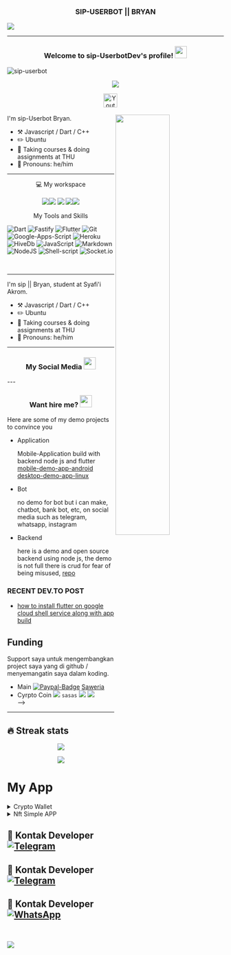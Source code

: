 <h3 align="center"> SIP-USERBOT || BRYAN</h3>

![](https://user-images.githubusercontent.com/38845275/128774296-40a55843-1893-44e6-936e-5e71c7cf72de.png)

---

<h3 align="center">
  Welcome to sip-UserbotDev's profile!
  <img src="https://media.giphy.com/media/hvRJCLFzcasrR4ia7z/giphy.gif" width="28">
</h3>

<p align="left"> <img src="https://komarev.com/ghpvc/?username=sip-userbot&label=Profile%20views&color=0e75b6&style=plastic" alt="sip-userbot" /> </p>

<!-- Typing SVG by sip-Userbot- https://github.com/sip-userbot/readme-typing-svg -->
<p align="center">
  <a href="https://github.com/sip-Userbot/readme-typing-svg"><img src="https://readme-typing-svg.herokuapp.com/?lines=Full-stack%20web%20and%20app%20developer;Self-taught%20UI%2FUX%20Designer;1%2B%20year%20of%20coding%20experience;Always%20learning%20new%20things&font=Fira%20Code&center=true&width=440&height=45&color=f75c7e&vCenter=true&size=22"></a>
</p>

<!-- Social icons section -->
<p align="center">
  <a href="https://www.youtube.com/channel/UC928-F8HenjZD1zNdMY42vA"><img width="32px" alt="Youtube" title="Youtube" src="https://i.imgur.com/qiXu7b2.png"/></a>
  &#8287;&#8287;&#8287;&#8287;&#8287;
</p>


[<img align="right" width="50%" src="https://bad-apple-github-readme.vercel.app/api?show_bg=1&username=sipdev">](https://metrics.lecoq.io/ouuan?template=classic)

I'm sip-Userbot Bryan.

-   :hammer_and_pick: Javascript / Dart / C++
-   :pencil2: Ubuntu
-   :seedling: Taking courses & doing assignments at THU
-   :man: Pronouns: he/him

---

<p align='center'>
  💻 My workspace<br/><br/>
  <img src="https://img.shields.io/badge/Msi-%23000000.svg?&style=for-the-badge&logo=msi&logoColor=white"/><img src="https://img.shields.io/badge/Linux%20Ubuntu-%230078D6.svg?&style=for-the-badge&logo=ubuntu&logoColor=white"/>
  <img src="https://img.shields.io/badge/amd-ryzen--5500u-%230071C5.svg?&style=for-the-badge&logo=amd&logoColor=white" />
  <img src="https://img.shields.io/badge/SSD-1TB-%230071C5.svg?&style=for-the-badge&logoColor=white" /><img src="https://img.shields.io/badge/RAM-8GB-%230071C5.svg?&style=for-the-badge&logo=rm&logoColor=white" />
</p>

<p align='center'>
 My Tools and Skills <br/>

![Dart](https://img.shields.io/badge/dart-%230175C2.svg?style=for-the-badge&logo=dart&logoColor=white)
![Fastify](https://img.shields.io/badge/fastify-%23000000.svg?style=for-the-badge&logo=fastify&logoColor=white)
![Flutter](https://img.shields.io/badge/Flutter-%2302569B.svg?style=for-the-badge&logo=Flutter&logoColor=white)
![Git](https://img.shields.io/badge/Git-F05032?style=for-the-badge&logo=git&logoColor=white)
![Google-Apps-Script](https://img.shields.io/badge/Google%20Apps%20Script-34A853?style=for-the-badge&logo=google-s&logoColor=white)
![Heroku](https://img.shields.io/badge/Heroku-430098?style=for-the-badge&logo=heroku&logoColor=white)
![HiveDb](https://img.shields.io/badge/HiveDb-CB3837?style=for-the-badge&logo=hive&logoColor=white)
![JavaScript](https://img.shields.io/badge/javascript-%23323330.svg?style=for-the-badge&logo=javascript&logoColor=%23F7DF1E)
![Markdown](https://img.shields.io/badge/Markdown-000000?style=for-the-badge&logo=markdown&logoColor=white)
![NodeJS](https://img.shields.io/badge/node.js-6DA55F?style=for-the-badge&logo=node.js&logoColor=white)
![Shell-script](https://img.shields.io/badge/Shell_Script-121011?style=for-the-badge&logo=gnu-bash&logoColor=white)
![Socket.io](https://img.shields.io/badge/Socket.io-010101?&style=for-the-badge&logo=Socket.io&logoColor=white)
</p>
<br>

---

I'm sip || Bryan, student at Syafi'i Akrom.

-   :hammer_and_pick: Javascript / Dart / C++
-   :pencil2: Ubuntu
-   :seedling: Taking courses & doing assignments at THU
-   :man: Pronouns: he/him


---

<h3 align="center">
  My Social Media
  <img src="https://media.giphy.com/media/hvRJCLFzcasrR4ia7z/giphy.gif" width="28">
</h3>
<!-- 
![Subscriber](https://custom-icon-badges.herokuapp.com/youtube/channel/subscribers/UCj9stNGVvQJspYMp8-lG_ng?color=%23E05D44&label=SUBSCRIBE&logo=video&logoColor=white&style=for-the-badge&labelColor=CE4630)
![](https://custom-icon-badges.herokuapp.com/youtube/channel/views/UCj9stNGVvQJspYMp8-lG_ng?color=%23E1AD0E&logo=video&logoColor=white&style=for-the-badge&labelColor=C79600)
![Stars](https://custom-icon-badges.herokuapp.com/badge/dynamic/json?logo=star&color=55960c&labelColor=488207&label=Stars&style=for-the-badge&query=%24.stars&url=https://api.github-star-counter.workers.dev/user/sip-userbotdev)
![](https://custom-icon-badges.herokuapp.com/github/followers/nathdev?color=236ad3&labelColor=1155ba&style=for-the-badge&logo=person-add&label=Follow&logoColor=white)
[![Custom badge](https://img.shields.io/badge/instagram-%23E4405F.svg?&style=for-the-badge&logo=instagram&logoColor=white)](https://www.instagram.com/Mr_cardd/)
[![Custom badge](https://img.shields.io/badge/twitter-%231DA1F2.svg?&style=for-the-badge&logo=twitter&logoColor=white)](https://twitter.com/sipdev/)
[![Custom badge](https://img.shields.io/badge/Telegram-2CA5E0?style=for-the-badge&logo=telegram&logoColor=white)](https://t.me/Klyuserbot)
[![Custom badge](https://img.shields.io/badge/Website-FF7139?style=for-the-badge&logo=Firefox-Browser&logoColor=white)](https://sipdev.com/)
[![Custom badge](https://img.shields.io/badge/GitHub-100000?style=for-the-badge&logo=github&logoColor=white)](https://github.com/sip-userbot)
[![Custom badge](https://img.shields.io/badge/dev.to-100000?style=for-the-badge&logo=dev.to&logoColor=white)](https://dev.to/sipdev)
[![Custom badge](https://img.shields.io/badge/devdojo-100000?style=for-the-badge&logo=devdojo&logoColor=white)](https://devdojo.com/sipdev) -->
---

<h3 align="center">
  Want hire me?
  <img src="https://media.giphy.com/media/hvRJCLFzcasrR4ia7z/giphy.gif" width="28">
</h3>

Here are some of my demo projects to convince you

- Application

  Mobile-Application build with backend node js and flutter [mobile-demo-app-android](https://github.com/sip-userbot) [desktop-demo-app-linux](https://github.com/assets/demo)

- Bot

  no demo for bot but i can make,
  chatbot, bank bot, etc, on social media such as telegram, whatsapp, instagram

- Backend

  here is a demo and open source backend using node js, the demo is not full there is crud for fear of being misused, [repo](https://github.com/sip-userbot/free-api-dev)

### RECENT DEV.TO POST
<!-- BLOG-POST-LIST:START -->
- [how to install flutter on google cloud shell service along with app build](https://dev.to/sip-userbotdev/how-to-install-flutter-on-google-cloud-shell-service-along-with-app-build-5eii)
<!-- BLOG-POST-LIST:END -->

## Funding

Support saya untuk mengembangkan project saya yang di github / menyemangatin saya dalam koding.
- Main
[![Paypal-Badge](https://img.shields.io/badge/paypal-%2300457C.svg?&style=for-the-badge&logo=paypal&logoColor=white)](https://www.paypal.com/paypalme/nathdev)
[Saweria](https://saweria.co/sip-userbotdev)
- Cyrpto Coin
  ![](https://img.shields.io/badge/Bitcoin-000000?style=for-the-badge&logo=bitcoin&logoColor=white) ```sasas```
  ![](https://img.shields.io/badge/Ethereum-3C3C3D?style=for-the-badge&logo=Ethereum&logoColor=white)
  ![](https://img.shields.io/badge/dogecoin-C2A633?style=for-the-badge&logo=dogecoin&logoColor=white)
<br> -->


---
## 🔥 Streak stats
<p align="center"><a href="https://github.com/sip-userbot"><img src="https://github-readme-stats.vercel.app/api?username=sip-userbot&show_icons=true&theme=radical"></a></p>
<p align="center"><a href="https://github.com/sip-userbot"><img src="https://github-readme-stats.vercel.app/api/top-langs/?username=sip-userbot&theme=radical&layout=compact"></a></p> 

# My App 
<details>
  <summary>Crypto Wallet</summary>
  
![](https://github.com/sip-Userbot/sip-userbot/blob/main/flutter/crypto_wallet/crypto_wallet.png)

</details>

<details>
  <summary>Nft Simple APP</summary>
  
![](https://github.com/sip-Userbot/sip-userbot/blob/main/flutter/nft_simple_app/1.png)
![](https://github.com/sip-Userbot/sip-userbot/blob/main/flutter/nft_simple_app/2.png)

</details>

## 📲 Kontak Developer [![Telegram](https://img.shields.io/badge/telegram-1b77FF.svg?style=for-the-badge&logo=telegram)](https://t.me/Klyuserbot) 
## 📲 Kontak Developer [![Telegram](https://img.shields.io/badge/telegram-1b77FF.svg?style=for-the-badge&logo=telegram)](https://t.me/suportNande)
## 📲 Kontak Developer [![WhatsApp](https://img.shields.io/badge/whatsapp-1b77FF.svg?style=for-the-badge&logo=whatsapp)](https://wa.me/6281548247681)
<br>

<p>
    <a href="https://instagram.com/Mr_cardd" target="blank"><img src="https://img.shields.io/badge/Instagram-30302f?style=flat&logo=instagram" /></a>
